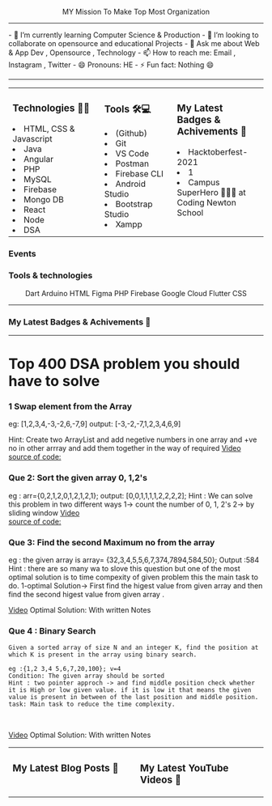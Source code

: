 
<p align="center">
MY Mission To Make Top Most Organization  
</center>
</p>
<hr>
- 🌱 I’m currently learning Computer Science  & Production
- 👯 I’m looking to collaborate on opensource and educational Projects 
- 💬 Ask me about Web & App Dev , Opensource , Technology
- 📫 How to reach me: Email , Instagram , Twitter 
- 😄 Pronouns: HE
- ⚡ Fun fact: Nothing 😄 
<hr />
<table align="center"><tr ><td valign="top" width="20%">

### Technologies 🧑‍💻

<li>HTML, CSS & Javascript</li>
<li> Java</li>
<li>Angular</li> 
<li>PHP</li> 
<li> MySQL</li>
<li> Firebase</li>
<li> Mongo DB</li>
<li>React</li>  
<li>Node</li>  
<li> DSA</li>


</td>

<td valign="top" width="20%">

### Tools 🛠💻
<li>(Github) </li>
<li>Git</li> 
<li>VS Code</li>
<li>Postman</li>
<li> Firebase CLI</li>
<li>Android Studio</li>  
<li>Bootstrap  Studio</li>  
<li> Xampp</li>  

</td>
<td valign="top" width="20%">

### My Latest Badges & Achivements 🎉 

<p align="center">
<li><span class="hidden capitalize lg:inline">Hacktoberfest-2021</span>
 </li><li><span class="hidden capitalize lg:inline">1</span></li>
  </li><li><span class="hidden capitalize lg:inline">Campus SuperHero 🦸🏻‍♂️ at Coding Newton School</span></li>
</p>
</td>
<tr>
</table>

### Events



### Tools &amp; technologies

<p align="center">
<img align="center" src="https://peerlist-media.s3.amazonaws.com/tool_icons/dart.svg" alt="" ><span class="hidden capitalize lg:inline">Dart</span>
<img align="center" src="https://peerlist-media.s3.amazonaws.com/tool_icons/arduino.svg" alt="" class="mr-2 h-5"><span class="hidden capitalize lg:inline">Arduino</span>
<img align="center" src="https://peerlist-media.s3.amazonaws.com/tool_icons/html.svg" alt="" class="mr-2 h-5"><span class="hidden capitalize lg:inline">HTML</span>
<img align="center" src="https://peerlist-media.s3.amazonaws.com/tool_icons/figma.svg" alt="" class="mr-2 h-5"><span class="hidden capitalize lg:inline">Figma</span>
<img  align="center"src="https://peerlist-media.s3.amazonaws.com/tool_icons/php.svg" alt="" class="mr-2 h-5"><span class="hidden capitalize lg:inline">PHP</span>
<img  align="center"src="https://peerlist-media.s3.amazonaws.com/tool_icons/firebase.svg" alt="" class="mr-2 h-5"><span class="hidden capitalize lg:inline">Firebase</span>
<img align="center" src="https://peerlist-media.s3.amazonaws.com/tool_icons/google_cloud.svg" alt="" class="mr-2 h-5"><span class="hidden capitalize lg:inline">Google Cloud</span>
<img align="center" src="https://peerlist-media.s3.amazonaws.com/tool_icons/flutter.svg" alt="" class="mr-2 h-5"><span class="hidden capitalize lg:inline">Flutter</span>
<img align="center" src="https://peerlist-media.s3.amazonaws.com/tool_icons/css.svg" alt="" class="mr-2 h-5"><span class="hidden capitalize lg:inline">CSS</span>

</p>




<hr>

### My Latest Badges & Achivements 🎉 




<hr>
<table align="center"><tr ><td valign="top" width="50%">

### My Latest Blog Posts 🌱
<!-- BLOG-POST-LIST:START -->

<!-- BLOG-POST-LIST:END -->

</td>
<td valign="top" width="50%">

### My Latest YouTube Videos 🌱

</td>

# Top 400 DSA problem you should have to solve
### 1 Swap element from the Array 
  eg: [1,2,3,4,-3,-2,6,-7,9]
  output: [-3,-2,-7,1,2,3,4,6,9]
  

Hint: Create two ArrayList and add negetive numbers in one array and +ve no in other arrray and add them together in the way of required 
<a href="#" target="_blank">Video</a> <br/>
<a href="#" target="_blank">source of code:</a>
 
### Que 2:  Sort the given array  0, 1,2's  
eg : arr={0,2,1,2,0,1,2,1,2,1};
output: [0,0,1,1,1,1,2,2,2,2];
Hint : We can solve this problem in two different ways 
        1-> count the number of 0, 1, 2's
        2-> by sliding window 
        <a href="#" target="_blank">Video</a> <br/>
<a href="#" target="_blank">source of code: </a>

### Que 3: Find the second Maximum no from the array
eg : the given array is 
array= {32,3,4,5,5,6,7,374,7894,584,50};
Output :584 
Hint :
  there are so many wa to slove this question but one of the most optimal solution is to time compexity of given problem this the main task to do.
  1-optimal Solution-> First find the higest value from  given array and then find the second higest value from given array .
  <br/>
  
  <a href="" target="_blank">Video</a>
  <a herf="" target="_blank">Optimal Solution: With written Notes</a>

  ### Que 4 : Binary Search 
    Given a sorted array of size N and an integer K, find the position at which K is present in the array using binary search.

    eg :{1,2 3,4 5,6,7,20,100}; v=4
    Condition: The given array should be sorted
    Hint : two pointer approch -> and find middle position check whether it is High or low given value. if it is low it that means the given value is present in between of the last position and middle position.
    task: Main task to reduce the time complexity.

  <br/>
    
  <a href="" target="_blank">Video</a>
  <a herf="" target="_blank">Optimal Solution: With written Notes</a>